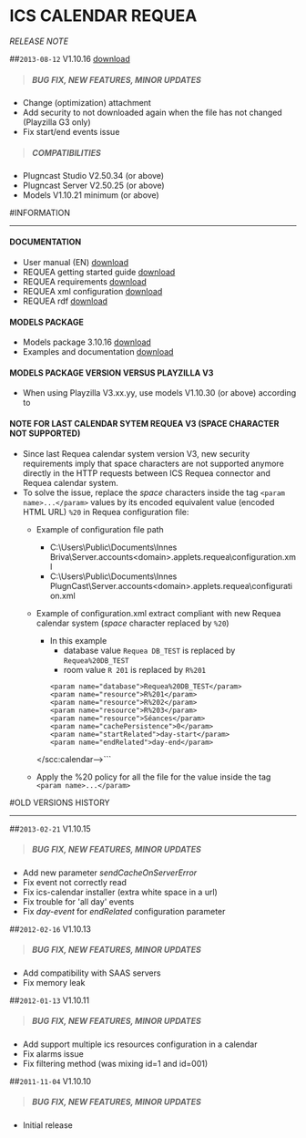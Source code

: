 # ICS CALENDAR REQUEA
*RELEASE NOTE*

##`2013-08-12` V1.10.16 [download](https://github.com/innes-labs/archives/blob/main/downloads/applets/pcs-wa-requea-V1.10.17/ics-calendar-V1.10.16/ics-calendar-V1.10.16.saz)
>##### **BUG FIX, NEW FEATURES, MINOR UPDATES**
- Change (optimization) attachment
- Add security to not downloaded again when the file has not changed (Playzilla G3 only)
- Fix start/end events issue
>##### **COMPATIBILITIES**
- Plugncast Studio V2.50.34 (or above)
- Plugncast Server V2.50.25 (or above)
- Models V1.10.21 minimum (or above)

#INFORMATION
***********************************************************************

#### **DOCUMENTATION**
- User manual (EN) [download](https://github.com/innes-labs/archives/blob/main/downloads/applets/pcs-wa-requea-V1.10.17/ics-calendar-V1.10.16/ics-calendar-user-manual-002A_en.pdf)
- REQUEA getting started guide [download](https://github.com/innes-labs/archives/blob/main/downloads/applets/pcs-wa-requea-V1.10.17/PCS.WA.REQUEA-getting-started-guide.txt)
- REQUEA requirements [download](https://github.com/innes-labs/archives/blob/main/downloads/applets/pcs-wa-requea-V1.10.17/requea-configuration/REQUEA-ics-calendars-specifications.pdf)
- REQUEA xml configuration [download](https://github.com/innes-labs/archives/blob/main/downloads/applets/pcs-wa-requea-V1.10.17/requea-configuration/configuration-files-examples/configuration.xml)
- REQUEA rdf [download](https://github.com/innes-labs/archives/blob/main/downloads/applets/pcs-wa-requea-V1.10.17/requea-configuration/configuration-files-examples/rooms.rdf)
#### **MODELS PACKAGE**
- Models package 3.10.16 [download](https://github.com/innes-labs/archives/blob/main/downloads/applets/pcs-wa-requea-V1.10.17/models-V3.10.16/models-V3.10.16.zip)
- Examples and documentation [download](https://github.com/innes-labs/archives/blob/main/downloads/applets/pcs-wa-requea-V1.10.17/models-V3.10.16/examples-and-documentation.zip)
#### **MODELS PACKAGE VERSION VERSUS PLAYZILLA V3**
- When using Playzilla V3.xx.yy, use models V1.10.30 (or above) according to

#### **NOTE FOR LAST CALENDAR SYTEM REQUEA V3 (SPACE CHARACTER NOT SUPPORTED)**
- Since last Requea calendar system version V3, new security requirements imply that space characters are not supported anymore directly in the HTTP requests between ICS Requea connector and Requea calendar system.
- To solve the issue, replace the *space* characters inside the tag ```<param name>...</param>``` values by its encoded equivalent value (encoded HTML URL) ```%20``` in Requea configuration file:
	- Example of configuration file path
		- C:\Users\Public\Documents\Innes Briva\Server\.accounts\<domain>\.applets\.requea\configuration.xml
		- C:\Users\Public\Documents\Innes PlugnCast\Server\.accounts\<domain>\.applets\.requea\configuration.xml
	- Example of configuration.xml extract compliant with new Requea calendar system (*space* character replaced by ```%20```)
		- In this example
			- database value ```Requea DB_TEST``` is replaced by ```Requea%20DB_TEST```
			- room value ```R 201``` is replaced by ```R%201```
			```<!--scc:calendar id="all_rooms" server="url(#serverId)">
			<param name="database">Requea%20DB_TEST</param>
			<param name="resource">R%201</param>
			<param name="resource">R%202</param>
			<param name="resource">R%203</param>
			<param name="resource">Séances</param>
			<param name="cachePersistence">0</param>
			<param name="startRelated">day-start</param>
			<param name="endRelated">day-end</param>
		</scc:calendar-->```

 	- Apply the %20 policy for all the file for the value inside the tag ```<param name>...</param>```

#OLD VERSIONS HISTORY
*********************************************************************************************************

##`2013-02-21` V1.10.15
>##### **BUG FIX, NEW FEATURES, MINOR UPDATES**
- Add new parameter *sendCacheOnServerError*
- Fix event not correctly read
- Fix ics-calendar installer (extra white space in a url)
- Fix trouble for 'all day' events
- Fix *day-event* for *endRelated* configuration parameter

##`2012-02-16` V1.10.13
>##### **BUG FIX, NEW FEATURES, MINOR UPDATES**
- Add compatibility with SAAS servers
- Fix memory leak

##`2012-01-13` V1.10.11
>##### **BUG FIX, NEW FEATURES, MINOR UPDATES**
- Add support multiple ics resources configuration in a calendar
- Fix alarms issue
- Fix filtering method (was mixing id=1 and id=001)

##`2011-11-04` V1.10.10
>##### **BUG FIX, NEW FEATURES, MINOR UPDATES**
- Initial release
